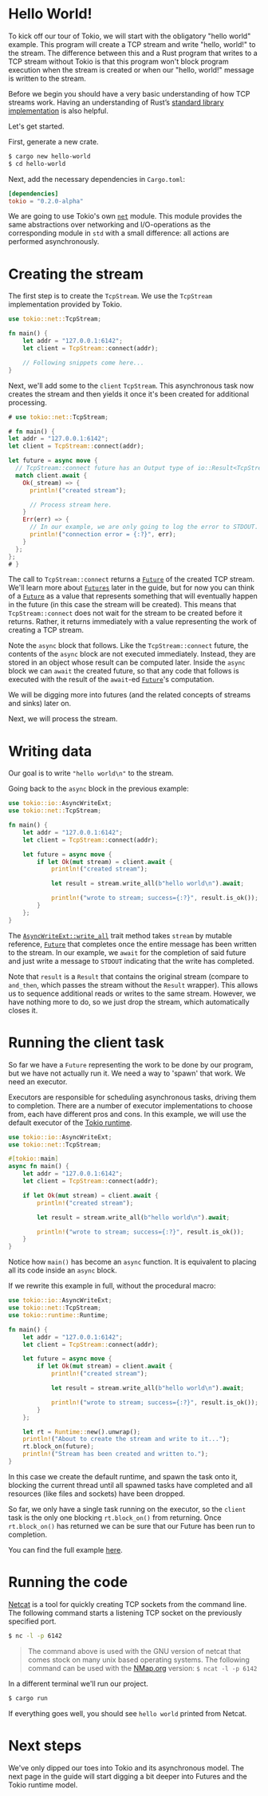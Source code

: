 # Hello World!

To kick off our tour of Tokio, we will start with the obligatory "hello world"
example. This program will create a TCP stream and write "hello, world!" to the stream.
The difference between this and a Rust program that writes to a TCP stream without Tokio
is that this program won't block program execution when the stream is created or when
our "hello, world!" message is written to the stream.

Before we begin you should have a very basic understanding of how TCP streams work. Having
an understanding of Rust’s [standard library implementation](https://doc.rust-lang.org/std/net/struct.TcpStream.html)
is also helpful.

Let's get started.

First, generate a new crate.

```bash
$ cargo new hello-world
$ cd hello-world
```

Next, add the necessary dependencies in `Cargo.toml`:

```toml
[dependencies]
tokio = "0.2.0-alpha"
```

We are going to use Tokio's own [`net`] module. This module provides the same
abstractions over networking and I/O-operations as the corresponding module in `std`
with a small difference: all actions are performed asynchronously.

# Creating the stream

The first step is to create the `TcpStream`. We use the `TcpStream` implementation
provided by Tokio.

```rust
use tokio::net::TcpStream;

fn main() {
    let addr = "127.0.0.1:6142";
    let client = TcpStream::connect(addr);

    // Following snippets come here...
}
```

Next, we'll add some to the `client` `TcpStream`. This asynchronous task now creates
the stream and then yields it once it's been created for additional processing.

```rust
# use tokio::net::TcpStream;

# fn main() {
let addr = "127.0.0.1:6142";
let client = TcpStream::connect(addr);

let future = async move {
  // TcpStream::connect future has an Output type of io::Result<TcpStream>
  match client.await {
    Ok(_stream) => {
      println!("created stream");

      // Process stream here.
    }
    Err(err) => {
      // In our example, we are only going to log the error to STDOUT.
      println!("connection error = {:?}", err);
    }
  };
};
# }
```

The call to `TcpStream::connect` returns a [`Future`] of the created TCP stream.
We'll learn more about [`Futures`] later in the guide, but for now you can think of
a [`Future`] as a value that represents something that will eventually happen in the
future (in this case the stream will be created). This means that `TcpStream::connect` does
not wait for the stream to be created before it returns. Rather, it returns immediately
with a value representing the work of creating a TCP stream.

Note the `async` block that follows. Like the `TcpStream::connect` future,
the contents of the `async` block are not executed immediately.
Instead, they are stored in an object whose result can be computed later.
Inside the `async` block we can `await` the created future, so that any code that follows
is executed with the result of the `await`-ed [`Future`]'s computation.

We will be digging more into futures (and the related concepts of streams and sinks) later on.

Next, we will process the stream.

# Writing data

Our goal is to write `"hello world\n"` to the stream.

Going back to the `async` block in the previous example:

```rust
use tokio::io::AsyncWriteExt;
use tokio::net::TcpStream;

fn main() {
    let addr = "127.0.0.1:6142";
    let client = TcpStream::connect(addr);

    let future = async move {
        if let Ok(mut stream) = client.await {
            println!("created stream");

            let result = stream.write_all(b"hello world\n").await;

            println!("wrote to stream; success={:?}", result.is_ok());
        }
    };
}
```

The [`AsyncWriteExt::write_all`] trait method takes `stream` by mutable reference,
[`Future`] that completes once the entire message has been written to the
stream. In our example, we `await` for the completion of said future and just
write a message to `STDOUT` indicating that the write has completed.

Note that `result` is a `Result` that contains the original stream (compare to
`and_then`, which passes the stream without the `Result` wrapper). This allows us
to sequence additional reads or writes to the same stream. However, we have
nothing more to do, so we just drop the stream, which automatically closes it.

# Running the client task

So far we have a `Future` representing the work to be done by our program, but we
have not actually run it. We need a way to 'spawn' that work. We need an executor.

Executors are responsible for scheduling asynchronous tasks, driving them to
completion. There are a number of executor implementations to choose from, each have
different pros and cons. In this example, we will use the default executor of the
[Tokio runtime][rt].

```rust
use tokio::io::AsyncWriteExt;
use tokio::net::TcpStream;

#[tokio::main]
async fn main() {
    let addr = "127.0.0.1:6142";
    let client = TcpStream::connect(addr);

    if let Ok(mut stream) = client.await {
        println!("created stream");

        let result = stream.write_all(b"hello world\n").await;

        println!("wrote to stream; success={:?}", result.is_ok());
    }
}
```

Notice how `main()` has become an `async` function. It is equivalent to placing all its code inside an `async` block.

If we rewrite this example in full, without the procedural macro:

```rust
use tokio::io::AsyncWriteExt;
use tokio::net::TcpStream;
use tokio::runtime::Runtime;

fn main() {
    let addr = "127.0.0.1:6142";
    let client = TcpStream::connect(addr);

    let future = async move {
        if let Ok(mut stream) = client.await {
            println!("created stream");

            let result = stream.write_all(b"hello world\n").await;

            println!("wrote to stream; success={:?}", result.is_ok());
        }
    };

    let rt = Runtime::new().unwrap();
    println!("About to create the stream and write to it...");
    rt.block_on(future);
    println!("Stream has been created and written to.");
}
```

In this case we create the default runtime, and spawn the task onto it, blocking the current thread until all spawned tasks
have completed and all resources (like files and sockets) have been dropped.

So far, we only have a single task running on the executor, so the `client` task
is the only one blocking `rt.block_on()` from returning. Once `rt.block_on()` has returned we can be sure
that our Future has been run to completion.

You can find the full example [here][full-code].

# Running the code

[Netcat] is a tool for quickly creating TCP sockets from the command line. The following
command starts a listening TCP socket on the previously specified port.

```bash
$ nc -l -p 6142
```
> The command above is used with the GNU version of netcat that comes stock on many
> unix based operating systems. The following command can be used with the
> [NMap.org][NMap.org] version: `$ ncat -l -p 6142`

In a different terminal we'll run our project.

```bash
$ cargo run
```

If everything goes well, you should see `hello world` printed from Netcat.

# Next steps

We've only dipped our toes into Tokio and its asynchronous model. The next page in
the guide will start digging a bit deeper into Futures and the Tokio runtime model.

[`AsyncWriteExt::write_all`]: https://docs.rs/tokio/*/tokio/io/trait.AsyncWriteExt.html#method.write_all
[`Future`]: https://docs.rs/futures-preview/*/futures-preview/future/trait.Future.html
[`Futures`]: /docs/getting-started/futures/
[rt]: https://docs.rs/tokio/*/tokio/runtime/index.html
[`net`]: https://docs.rs/tokio/*/tokio/net/index.html
[`io::write_all`]: https://docs.rs/tokio/*/tokio/io/fn.write_all.html
[full-code]: https://github.com/tokio-rs/tokio/blob/master/examples/hello_world.rs
[Netcat]: http://netcat.sourceforge.net/
[Nmap.org]: https://nmap.org
